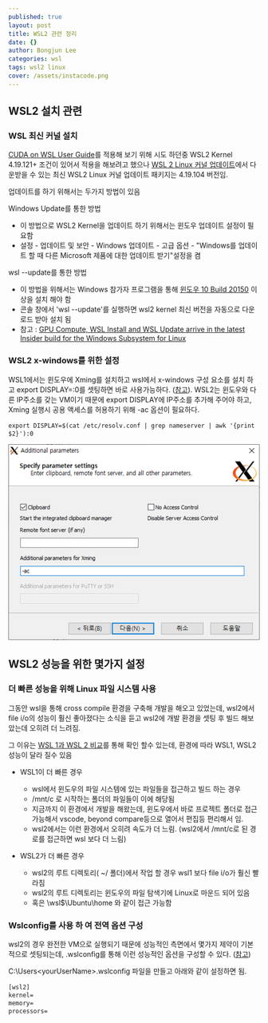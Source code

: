 ```yaml
---
published: true
layout: post
title: WSL2 관련 정리
date: {}
author: Bongjun Lee
categories: wsl
tags: wsl2 linux
cover: /assets/instacode.png
---
```

## WSL2 설치 관련

### WSL 최신 커널 설치
[CUDA on WSL User Guide](https://docs.nvidia.com/cuda/wsl-user-guide/index.html)를 적용해 보기 위해 시도 하던중 WSL2 Kernel 4.19.121+ 조건이 있어서 적용을 해보려고 했으나 [WSL 2 Linux 커널 업데이트](https://docs.microsoft.com/ko-kr/windows/wsl/wsl2-kernel)에서 다운받을 수 있는 최신 WSL2 Linux 커널 업데이트 패키지는 4.19.104 버전임.

업데이트를 하기 위해서는 두가지 방법이 있음

Windows Update를 통한 방법
- 이 방법으로 WSL2 Kernel을 업데이트 하기 위해서는 윈도우 업데이트 설정이 필요함
- 설정 - 업데이트 및 보안 - Windows 업데이트 - 고급 옵션 - "Windows를 업데이트 할 때 다른 Microsoft 제품에 대한 업데이트 받기"설정을 켬

wsl --update를 통한 방법
- 이 방법을 위해서는 Windows 참가자 프로그램을 통해 [윈도우 10 Build 20150](https://blogs.windows.com/windowsexperience/2020/06/17/announcing-windows-10-insider-preview-build-20150/) 이상을 설치 해야 함
- 콘솔 창에서 'wsl --update'를 실행하면 wsl2 kernel 최신 버전을 자동으로 다운로드 받아 설치 됨
- 참고 : [GPU Compute, WSL Install and WSL Update arrive in the latest Insider build for the Windows Subsystem for Linux](https://devblogs.microsoft.com/commandline/gpu-compute-wsl-install-and-wsl-update-arrive-in-the-windows-insiders-fast-ring-for-the-windows-subsystem-for-linux/)

### WSL2 x-windows를 위한 설정
WSL1에서는 윈도우에 Xming를 설치하고 wsl에서 x-windows 구성 요소를 설치 하고 export DISPLAY=:0를 셋팅하면 바로 사용가능하다. ([참고](https://www.tuwlab.com/ece/29485)). WSL2는 윈도우와 다른 IP주소를 갖는 VM이기 때문에 export DISPLAY에 IP주소를 추가해 주어야 하고, Xming 실행시 공용 액세스를 허용하기 위해 -ac 옵션이 필요하다. 
```
export DISPLAY=$(cat /etc/resolv.conf | grep nameserver | awk '{print $2}'):0
```
![wsl2_xming.png](/_posts/wsl2_xming.png)



## WSL2 성능을 위한 몇가지 설정

### 더 빠른 성능을 위해 Linux 파일 시스템 사용
그동안 wsl을 통해 cross compile 환경을 구축해 개발을 해오고 있었는데, wsl2에서 file i/o의 성능이 훨신 좋아졌다는 소식을 듣고 wsl2에 개발 환경을 셋팅 후 빌드 해보았는데 오히려 더 느려짐.

그 이유는 [WSL 1과 WSL 2 비교](https://docs.microsoft.com/ko-KR/windows/wsl/compare-versions#use-the-linux-file-system-for-faster-performance)를 통해 확인 할수 있는데, 환경에 따라 WSL1, WSL2 성능이 달라 질수 있음

* WSL1이 더 빠른 경우
  * wsl에서 윈도우의 파일 시스템에 있는 파일들을 접근하고 빌드 하는 경우
  * /mnt/c 로 시작하는 폴더의 파일들이 이에 해당됨
  * 지금까지 이 환경에서 개발을 해왔는데, 윈도우에서 바로 프로젝트 폴더로 접근 가능해서 vscode, beyond compare등으로 열어서 편집등 편리해서 임.
  * wsl2에서는 이런 환경에서 오히려 속도가 더 느림. (wsl2에서 /mnt/c로 된 경로를 접근하면 wsl 보다 더 느림)

* WSL2가 더 빠른 경우
  * wsl2의 루트 디렉토리( ~/ 폴더)에서 작업 할 경우 wsl1 보다 file i/o가 훨신 빨라짐
  * wsl2의 루트 디렉토리는 윈도우의 파일 탐색기에 Linux로 마운드 되어 있음
  * 혹은 \\wsl$\Ubuntu\home 와 같이 접근 가능함

### Wslconfig를 사용 하 여 전역 옵션 구성
wsl2의 경우 완전한 VM으로 실행되기 때문에 성능적인 측면에서 몇가지 제약이 기본적으로 셋팅되는데, .wslconfig를 통해 이런 성능적인 옵션을 구성할 수 있다. ([참고](https://docs.microsoft.com/ko-kr/windows/wsl/wsl-config#configure-global-options-with-wslconfig))

C:\Users\<yourUserName>\.wslconfig 파일을 만들고 아래와 같이 설정하면 됨.
```
[wsl2]
kernel=
memory=
processors=
```
